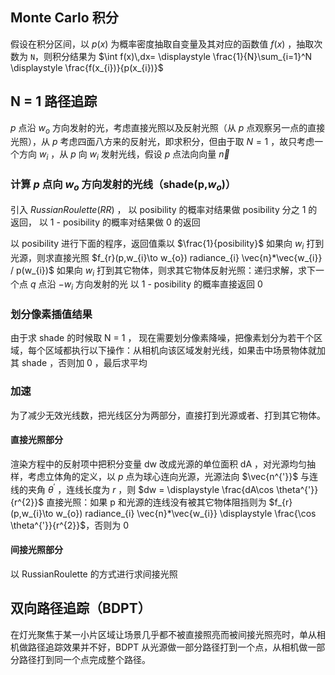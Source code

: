 
##  Monte Carlo 积分

假设在积分区间，以 $p(x)$ 为概率密度抽取自变量及其对应的函数值 $f(x)$ ，抽取次数为 `N`，则积分结果为 $\int f(x)\,dx= \displaystyle \frac{1}{N}\sum_{i=1}^N \displaystyle \frac{f(x_{i})}{p(x_{i})}$

## N = 1 路径追踪

 $p$ 点沿 $w_{o}$ 方向发射的光，考虑直接光照以及反射光照（从 $p$ 点观察另一点的直接光照），从 $p$ 考虑四面八方来的反射光，即求积分，但由于取 $N=1$ ，故只考虑一个方向 $w_{i}$ ，从 $p$ 向 $w_{i}$ 发射光线，假设 $p$ 点法向向量 $\vec{n}$ 

### 计算 $p$ 点向 $w_{o}$ 方向发射的光线（shade(p,$w_{o}$)）

引入 $Russian Roulette (RR)$ ， 以 posibility 的概率对结果做 posibility 分之 1 的返回， 以 1 - posibility 的概率对结果做 0 的返回

以 posibility 进行下面的程序，返回值乘以 $\frac{1}{posibility}$
 如果向 $w_{i}$ 打到光源，则求直接光照 $f_{r}(p,w_{i}\to w_{o}) radiance_{i} \vec{n}*\vec{w_{i}} / p(w_{i})$ 
 如果向 $w_{i}$ 打到其它物体，则求其它物体反射光照：递归求解，求下一个点 $q$ 点沿 $-w_{i}$ 方向发射的光
 以 1 - posibility 的概率直接返回 0 
### 划分像素插值结果

由于求 shade 的时候取 N = 1 ， 现在需要划分像素降噪，把像素划分为若干个区域，每个区域都执行以下操作：从相机向该区域发射光线，如果击中场景物体就加其 shade ，否则加 0 ，最后求平均

### 加速

为了减少无效光线数，把光线区分为两部分，直接打到光源或者、打到其它物体。

#### 直接光照部分

渲染方程中的反射项中把积分变量 dw 改成光源的单位面积 dA ，对光源均匀抽样，考虑立体角的定义，以 $p$ 点为球心连向光源，光源法向 $\vec{n^{'}}$ 与连线的夹角 $\theta^{'}$ ，连线长度为 $r$ ，则 $dw = \displaystyle \frac{dA\cos \theta^{'}}{r^{2}}$ 
直接光照：如果 p 和光源的连线没有被其它物体阻挡则为 $f_{r}(p,w_{i}\to w_{o}) radiance_{i} \vec{n}*\vec{w_{i}} \displaystyle \frac{\cos \theta^{'}}{r^{2}}$，否则为 0 

#### 间接光照部分

以 RussianRoulette 的方式进行求间接光照

## 双向路径追踪（BDPT）

在灯光聚焦于某一小片区域让场景几乎都不被直接照亮而被间接光照亮时，单从相机做路径追踪效果并不好，BDPT 从光源做一部分路径打到一个点，从相机做一部分路径打到同一个点完成整个路径。
